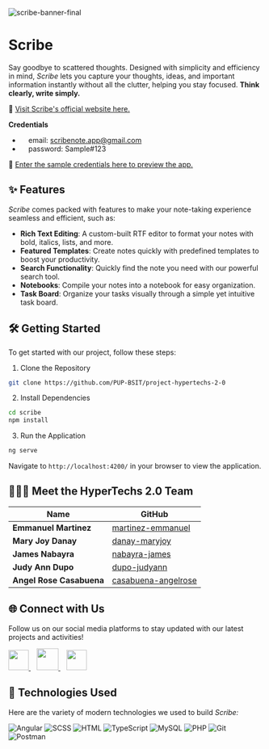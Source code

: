 ![scribe-banner-final](https://github.com/PUP-BSIT/project-hypertechs-2-0/assets/132433730/38db318b-aac9-495b-a459-579513167e35)

# Scribe

Say goodbye to scattered thoughts. Designed with simplicity and efficiency in mind, _Scribe_ lets you capture your thoughts, ideas, and important information instantly without all the clutter, helping you stay focused. **Think clearly, write simply.**

🔗 [Visit Scribe's official website here.](https://scribenote.tech/)<br>

**Credentials**<br>

- &nbsp;&nbsp;&nbsp;&nbsp;email: scribenote.app@gmail.com<br>
- &nbsp;&nbsp;&nbsp;&nbsp;password: Sample#123

🔗 [Enter the sample credentials here to preview the app.](https://preview.scribenote.tech/)

## ✨ Features

_Scribe_ comes packed with features to make your note-taking experience seamless and efficient, such as:

- **Rich Text Editing**: A custom-built RTF editor to format your notes with bold, italics, lists, and more. <br>
- **Featured Templates**: Create notes quickly with predefined templates to boost your productivity. <br>
- **Search Functionality**: Quickly find the note you need with our powerful search tool. <br>
- **Notebooks**: Compile your notes into a notebook for easy organization. <br>
- **Task Board**: Organize your tasks visually through a simple yet intuitive task board.

## 🛠️ Getting Started

To get started with our project, follow these steps:

1. Clone the Repository

```bash
git clone https://github.com/PUP-BSIT/project-hypertechs-2-0
```

2. Install Dependencies

```bash
cd scribe
npm install
```

3. Run the Application

```bash
ng serve
```

Navigate to `http://localhost:4200/` in your browser to view the application.

## 🧑🏻‍💻 Meet the HyperTechs 2.0 Team

| Name                     | GitHub                                                        |
| ------------------------ | ------------------------------------------------------------- |
| **Emmanuel Martinez**    | [martinez-emmanuel](https://github.com/martinez-emmanuel)     |
| **Mary Joy Danay**       | [danay-maryjoy](https://github.com/danay-maryjoy)             |
| **James Nabayra**        | [nabayra-james](https://github.com/nabayra-james)             |
| **Judy Ann Dupo**        | [dupo-judyann](https://github.com/dupo-judyann)               |
| **Angel Rose Casabuena** | [casabuena-angelrose](https://github.com/casabuena-angelrose) |

## 🌐 Connect with Us

Follow us on our social media platforms to stay updated with our latest projects and activities!

<p align="left">
    <a href="mailto:scribenote.app@gmail.com">
        <img src="https://github.com/PUP-BSIT/project-hypertechs-2-0/assets/132433730/865b19e3-c813-473a-aa89-b6dd7cb5e81e" width="40" height="40">
    </a>
    &nbsp;&nbsp;
    <a href="https://x.com/app_scribe">
        <img src="https://github.com/PUP-BSIT/project-hypertechs-2-0/assets/132433730/8cba5d54-e0d8-4adb-9878-3d0ef90c7288" width="43" height="43">
    </a>
    &nbsp;&nbsp;
    <a href="https://www.instagram.com/scribe_hypertechs/">
        <img src="https://github.com/PUP-BSIT/project-hypertechs-2-0/assets/146575214/9d34e2d8-a477-4420-aff3-adae9b1bc84a" width="40" height="40">
    </a>
</p>

## 📱 Technologies Used

Here are the variety of modern technologies we used to build _Scribe:_

<p align="left">
  <img src="https://img.shields.io/badge/Angular-DD0031?style=for-the-badge&logo=angular&logoColor=white" alt="Angular">
  <img src="https://img.shields.io/badge/SCSS-CC6699?style=for-the-badge&logo=sass&logoColor=white" alt="SCSS">
  <img src="https://img.shields.io/badge/HTML-E34F26?style=for-the-badge&logo=html5&logoColor=white" alt="HTML">
  <img src="https://img.shields.io/badge/TypeScript-007ACC?style=for-the-badge&logo=typescript&logoColor=white" alt="TypeScript">
  <img src="https://img.shields.io/badge/MySQL-4479A1?style=for-the-badge&logo=mysql&logoColor=white" alt="MySQL">
  <img src="https://img.shields.io/badge/PHP-777BB4?style=for-the-badge&logo=php&logoColor=white" alt="PHP">
  <img src="https://img.shields.io/badge/Git-F05032?style=for-the-badge&logo=git&logoColor=white" alt="Git">
  <img src="https://img.shields.io/badge/Postman-FF6C37?style=for-the-badge&logo=postman&logoColor=white" alt="Postman">
</p>
